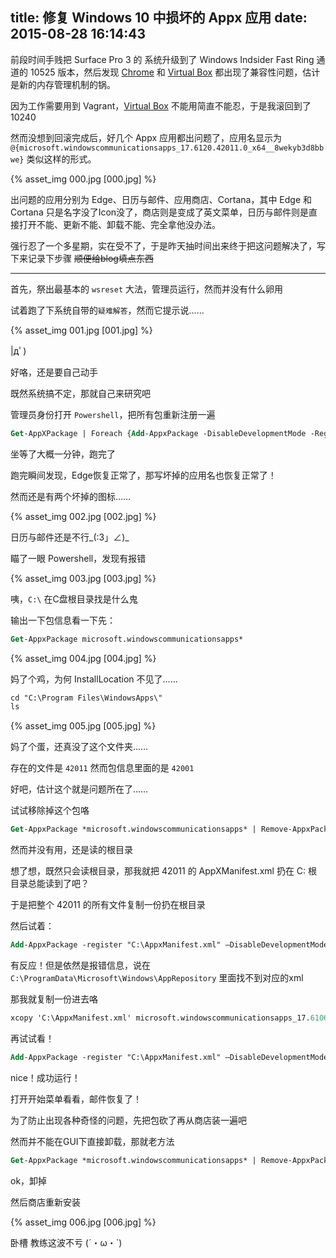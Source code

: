 title: 修复 Windows 10 中损坏的 Appx 应用
date: 2015-08-28 16:14:43
---

前段时间手贱把 Surface Pro 3 的 系统升级到了 Windows Indsider Fast Ring 通道的 10525 版本，然后发现 [Chrome](https://www.google.com/intl/zh-CN/chrome/browser/desktop/index.html) 和 [Virtual Box](virtualbox.org) 都出现了兼容性问题，估计是新的内存管理机制的锅。

因为工作需要用到 Vagrant，[Virtual Box](http://virtualbox.org) 不能用简直不能忍，于是我滚回到了10240

然而没想到回滚完成后，好几个 Appx 应用都出问题了，应用名显示为 `@{microsoft.windowscommunicationsapps_17.6120.42011.0_x64__8wekyb3d8bbwe}` 类似这样的形式。

{% asset_img 000.jpg [000.jpg] %}

出问题的应用分别为 Edge、日历与邮件、应用商店、Cortana，其中 Edge 和 Cortana 只是名字没了Icon没了，商店则是变成了英文菜单，日历与邮件则是直接打开不能、更新不能、卸载不能、完全拿他没办法。

强行忍了一个多星期，实在受不了，于是昨天抽时间出来终于把这问题解决了，写下来记录下步骤 ~~顺便给blog填点东西~~

-----

首先，祭出最基本的 `wsreset` 大法，管理员运行，然而并没有什么卵用

试着跑了下系统自带的`疑难解答`，然而它提示说……

{% asset_img 001.jpg [001.jpg] %}

|дﾟ)

好咯，还是要自己动手

既然系统搞不定，那就自己来研究吧

管理员身份打开 `Powershell`，把所有包重新注册一遍

```ps
Get-AppXPackage | Foreach {Add-AppxPackage -DisableDevelopmentMode -Register "$($_.InstallLocation)\AppXManifest.xml"}
```

坐等了大概一分钟，跑完了

跑完瞬间发现，Edge恢复正常了，那写坏掉的应用名也恢复正常了！

然而还是有两个坏掉的图标……

{% asset_img 002.jpg [002.jpg] %}

日历与邮件还是不行\_(:3」∠)\_

瞄了一眼 Powershell，发现有报错

{% asset_img 003.jpg [003.jpg] %}

咦，`C:\` 在C盘根目录找是什么鬼

输出一下包信息看一下先：

```ps
Get-AppxPackage microsoft.windowscommunicationsapps*
```

{% asset_img 004.jpg [004.jpg] %}

妈了个鸡，为何 InstallLocation 不见了……

```ps
cd "C:\Program Files\WindowsApps\"
ls
```

{% asset_img 005.jpg [005.jpg] %}

妈了个蛋，还真没了这个文件夹……

存在的文件是 `42011` 然而包信息里面的是 `42001`

好吧，估计这个就是问题所在了……

试试移除掉这个包咯

```ps
Get-AppxPackage *microsoft.windowscommunicationsapps* | Remove-AppxPackage
```

然而并没有用，还是读的根目录

想了想，既然只会读根目录，那我就把 42011 的 AppXManifest.xml 扔在 C: 根目录总能读到了吧？

于是把整个 42011 的所有文件复制一份扔在根目录

然后试着：

```ps
Add-AppxPackage -register "C:\AppxManifest.xml" –DisableDevelopmentMode
```

有反应！但是依然是报错信息，说在 `C:\ProgramData\Microsoft\Windows\AppRepository` 里面找不到对应的xml

那我就复制一份进去咯

```ps
xcopy 'C:\AppxManifest.xml' microsoft.windowscommunicationsapps_17.6106.42001.0_x64__8wekyb3d8bbwe.xml
```

再试试看！

```ps
Add-AppxPackage -register "C:\AppxManifest.xml" –DisableDevelopmentMode
```

nice！成功运行！

打开开始菜单看看，邮件恢复了！

为了防止出现各种奇怪的问题，先把包砍了再从商店装一遍吧

然而并不能在GUI下直接卸载，那就老方法

```ps
Get-AppxPackage *microsoft.windowscommunicationsapps* | Remove-AppxPackage
```

ok，卸掉

然后商店重新安装

{% asset_img 006.jpg [006.jpg] %}

卧槽 教练这波不亏 (´・ω・`)
